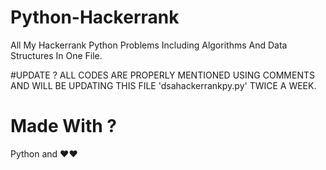 # Python-Hackerrank
All My Hackerrank Python Problems Including Algorithms And Data Structures In One File.

#UPDATE ?
ALL CODES ARE PROPERLY MENTIONED USING COMMENTS AND WILL BE UPDATING THIS FILE 'dsahackerrankpy.py' TWICE A WEEK.

# Made With ?
Python and ❤️❤️
